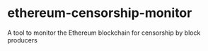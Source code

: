 # ethereum-censorship-monitor
A tool to monitor the Ethereum blockchain for censorship by block producers

